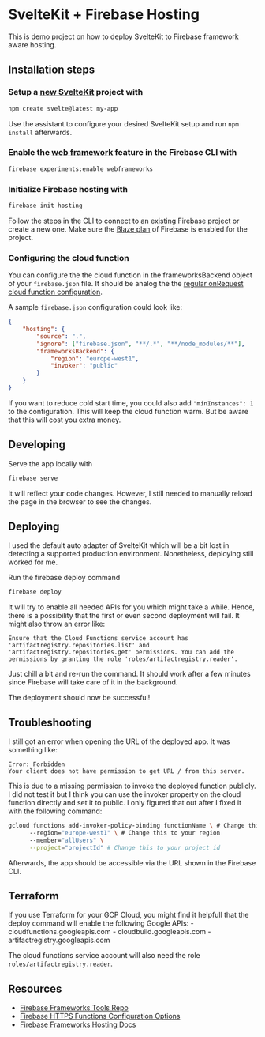 # SvelteKit + Firebase Hosting

This is demo project on how to deploy SvelteKit to Firebase framework aware hosting.

## Installation steps

### Setup a [new SvelteKit](https://kit.svelte.dev/docs/creating-a-project) project with

```zsh
npm create svelte@latest my-app
```

Use the assistant to configure your desired SvelteKit setup and run `npm install` afterwards.

### Enable the [web framework](https://github.com/FirebaseExtended/firebase-framework-tools#enable-framework-awareness) feature in the Firebase CLI with

```zsh
firebase experiments:enable webframeworks
```

### Initialize Firebase hosting with

```zsh
firebase init hosting
```

Follow the steps in the CLI to connect to an existing Firebase project or create a new one. Make sure the [Blaze plan](https://firebase.google.com/pricing) of Firebase is enabled for the project.

### Configuring the cloud function

You can configure the the cloud function in the frameworksBackend object of your `firebase.json` file. It should be analog the the [regular onRequest cloud function configuration](https://firebase.google.com/docs/reference/functions/2nd-gen/node/firebase-functions.https.httpsoptions.md#httpshttpsoptions_interface).

A sample `firebase.json` configuration could look like:

```json
{
	"hosting": {
		"source": ".",
		"ignore": ["firebase.json", "**/.*", "**/node_modules/**"],
		"frameworksBackend": {
			"region": "europe-west1",
			"invoker": "public"
		}
	}
}
```

If you want to reduce cold start time, you could also add `"minInstances": 1` to the configuration. This will keep the cloud function warm. But be aware that this will cost you extra money.

## Developing

Serve the app locally with

```zsh
firebase serve
```

It will reflect your code changes. However, I still needed to manually reload the page in the browser to see the changes.

## Deploying

I used the default auto adapter of SvelteKit which will be a bit lost in detecting a supported production environment. Nonetheless, deploying still worked for me.

Run the firebase deploy command

```zsh
firebase deploy
```

It will try to enable all needed APIs for you which might take a while. Hence, there is a possibility that the first or even second deployment will fail. It might also throw an error like:

```text
Ensure that the Cloud Functions service account has 'artifactregistry.repositories.list' and 'artifactregistry.repositories.get' permissions. You can add the permissions by granting the role 'roles/artifactregistry.reader'.
```

Just chill a bit and re-run the command. It should work after a few minutes since Firebase will take care of it in the background.

The deployment should now be successful!

## Troubleshooting

I still got an error when opening the URL of the deployed app. It was something like:

```text
Error: Forbidden
Your client does not have permission to get URL / from this server.
```

This is due to a missing permission to invoke the deployed function publicly. I did not test it but I think you can use the invoker property on the cloud function directly and set it to public. I only figured that out after I fixed it with the following command:

```bash
gcloud functions add-invoker-policy-binding functionName \ # Change this to your generated function name
      --region="europe-west1" \ # Change this to your region
      --member="allUsers" \
      --project="projectId" # Change this to your project id
```

Afterwards, the app should be accessible via the URL shown in the Firebase CLI.

## Terraform

If you use Terraform for your GCP Cloud, you might find it helpfull that the deploy command will enable the following Google APIs: - cloudfunctions.googleapis.com - cloudbuild.googleapis.com - artifactregistry.googleapis.com

The cloud functions service account will also need the role `roles/artifactregistry.reader`.

## Resources

- [Firebase Frameworks Tools Repo](https://github.com/FirebaseExtended/firebase-framework-tools)
- [Firebase HTTPS Functions Configuration Options](https://firebase.google.com/docs/reference/functions/2nd-gen/node/firebase-functions.https.httpsoptions.md#httpshttpsoptions_interface)
- [Firebase Frameworks Hosting Docs](https://firebase.google.com/docs/hosting/frameworks/frameworks-overview)
